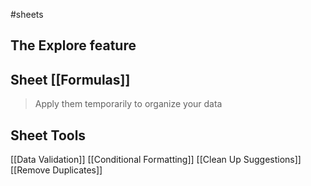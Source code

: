 #sheets

## The Explore feature


## Sheet [[Formulas]]
> Apply them temporarily to organize your data



## Sheet Tools
[[Data Validation]]
[[Conditional Formatting]]
[[Clean Up Suggestions]]
[[Remove Duplicates]]
